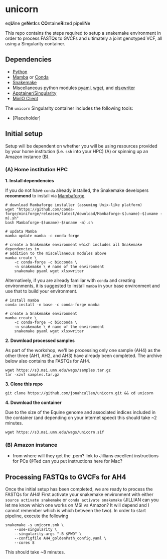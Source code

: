 # unicorn
eq**U**ine ge**N**et**I**cs **CO**ntaine**R**ized pipeli**N**e

This repo contains the steps required to setup a snakemake environment in order to process FASTQs to GVCFs and ultimately a joint genotyped VCF, all using a Singularity container.

## Dependencies

- [Python](https://www.python.org/)
- [Mamba](https://github.com/mamba-org/mamba) or [Conda](https://conda.io/)
- [Snakemake](https://snakemake.readthedocs.io/)
- Miscellaneous python modules [pyaml](https://pyyaml.org/), [wget](https://bitbucket.org/techtonik/python-wget/), and [xlsxwriter](https://xlsxwriter.readthedocs.io/)
- [Apptainer/Singularity](https://apptainer.org/)
- [MinIO Client](https://min.io/docs/minio/linux/reference/minio-mc.html)

The `unicorn` Singularity container includes the following tools:
- [Placeholder]

## Initial setup

Setup will be dependent on whether you will be using resources provided by your home institution (i.e. `ssh` into your HPC) (A) or spinning up an Amazon instance (B).

### (A) Home institution HPC

**1. Install dependencies**

If you do not have `conda` already installed, the Snakemake developers **recommend** to install via [Mambaforge](https://github.com/conda-forge/miniforge#mambaforge).

```
# download Mambaforge installer (assuming Unix-like platform)
wget "https://github.com/conda-forge/miniforge/releases/latest/download/Mambaforge-$(uname)-$(uname -m).sh"
bash Mambaforge-$(uname)-$(uname -m).sh

# updata Mamba
mamba update mamba -c conda-forge

# create a Snakemake environment which includes all Snakemake dependencies in
# addition to the miscellaneous modules above
mamba create \
    -c conda-forge -c bioconda \
    -n snakemake \ # name of the environment
    snakemake pyaml wget xlsxwriter
```

Alternatively, if you are already familiar with `conda` and creating environments, it is suggested to install `mamba` in your base environment and use that to build your environment.

```
# install mamba
conda install -n base -c conda-forge mamba

# create a Snakemake environment
mamba create \
    -c conda-forge -c bioconda \
    -n snakemake \ # name of the environment
    snakemake pyaml wget xlsxwriter
```

**2. Download processed samples**

As part of the workshop, we'll be processing only one sample (AH4) as the other three (AH1, AH2, and AH3) have already been completed. The archive below also contains the FASTQs for AH4.

```
wget https://s3.msi.umn.edu/wags/samples.tar.gz
tar -xzvf samples.tar.gz
```

**3. Clone this repo**

```
git clone https://github.com/jonahcullen/unicorn.git && cd unicorn
```

**4. Download the container**

Due to the size of the Equine genome and associated indices included in the container (and depending on your internet speed) this should take ~2 minutes.

```
wget https://s3.msi.umn.edu/wags/unicorn.sif
```

### (B) Amazon instance

- from where will they get the .pem?
link to Jillians excellent instructions for PCs
@Ted can you put instructions here for Mac?

## Processing FASTQs to GVCFs for AH4

Once the initial setup has been completed, we are ready to process the FASTQs for AH4! First activate your snakemake environment with either `source activate snakemake` or `conda activate snakemake` (JILLIAN can you let me know which one works on MSI vs Amazon? It will depend and I cannot remember which is which between the two). In order to start pipeline, execute the following

```
snakemake -s unicorn.smk \
    --use-singularity \
    --singularity-args "-B $PWD" \
    --configfile AH4_goldenPath_config.yaml \
    --cores 8
```

This should take ~8 minutes.
